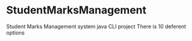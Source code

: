 # StudentMarksManagement
Student Marks Management system java CLI project
There is 10 deferent options 
